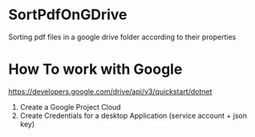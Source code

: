 # SortPdfOnGDrive
Sorting pdf files in a google drive folder according to their properties

# How To work with Google
https://developers.google.com/drive/api/v3/quickstart/dotnet
1. Create a Google Project Cloud 
2. Create Credentials for a desktop Application (service account + json key)
